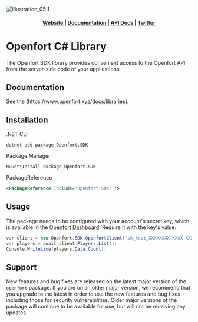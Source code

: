 ![Illustration_05 1](https://github.com/user-attachments/assets/098a6d3d-1e80-4303-afa0-daeecb5b9b20)

<div align="center">
  <h4>
    <a href="https://www.openfort.xyz/">
      Website
    </a>
    <span> | </span>
    <a href="https://www.openfort.xyz/docs">
      Documentation
    </a>
    <span> | </span>
    <a href="https://www.openfort.xyz/docs/reference/api/authentication">
      API Docs
    </a>
    <span> | </span>
    <a href="https://twitter.com/openfortxyz">
      Twitter
    </a>
  </h4>
</div>

# Openfort C# Library

The Openfort SDK library provides convenient access to the Openfort API from the server-side code of your applications.

## Documentation

See the (https://www.openfort.xyz/docs/libraries).

## Installation

.NET CLI
```shell
dotnet add package Openfort.SDK
```

Package Manager
```shell
NuGet\Install-Package Openfort.SDK
```

PackageReference
```xml
<PackageReference Include="Openfort.SDK" />
```

## Usage

The package needs to be configured with your account's secret key, which is
available in the [Openfort Dashboard][api-keys]. Require it with the key's
value:

```cs
var client = new Openfort.SDK.OpenfortClient("sk_test_XXXXXXXX-XXXX-XXXX-XXXX-XXXXXXXXXXXXX");
var players = await client.Players.List();
Console.WriteLine(players.Data.Count);
```

## Support

New features and bug fixes are released on the latest major version of the `openfort` package. If you are on an older major version, we recommend that you upgrade to the latest in order to use the new features and bug fixes including those for security vulnerabilities. Older major versions of the package will continue to be available for use, but will not be receiving any updates.

[api-keys]: https://dashboard.openfort.xyz/api-keys

<!--
# vim: set tw=79:
-->
